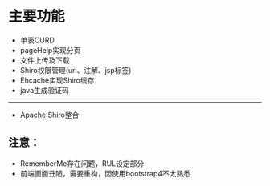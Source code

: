 # 主要功能

* 单表CURD
* pageHelp实现分页
* 文件上传及下载
* Shiro权限管理(url、注解、jsp标签)
* Ehcache实现Shiro缓存
* java生成验证码

---

* Apache Shiro整合

## 注意：
* RememberMe存在问题，RUL设定部分
* 前端画面丑陋，需要重构，因使用bootstrap4不太熟悉
